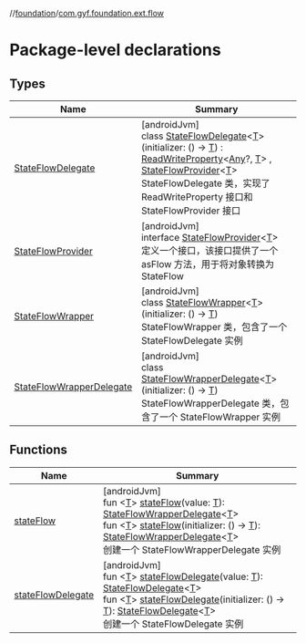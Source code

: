 //[foundation](../../index.md)/[com.gyf.foundation.ext.flow](index.md)

# Package-level declarations

## Types

| Name | Summary |
|---|---|
| [StateFlowDelegate](-state-flow-delegate/index.md) | [androidJvm]<br>class [StateFlowDelegate](-state-flow-delegate/index.md)&lt;[T](-state-flow-delegate/index.md)&gt;(initializer: () -&gt; [T](-state-flow-delegate/index.md)) : [ReadWriteProperty](https://kotlinlang.org/api/core/kotlin-stdlib/kotlin.properties/-read-write-property/index.html)&lt;[Any](https://kotlinlang.org/api/core/kotlin-stdlib/kotlin/-any/index.html)?, [T](-state-flow-delegate/index.md)&gt; , [StateFlowProvider](-state-flow-provider/index.md)&lt;[T](-state-flow-delegate/index.md)&gt; <br>StateFlowDelegate 类，实现了 ReadWriteProperty 接口和 StateFlowProvider 接口 |
| [StateFlowProvider](-state-flow-provider/index.md) | [androidJvm]<br>interface [StateFlowProvider](-state-flow-provider/index.md)&lt;[T](-state-flow-provider/index.md)&gt;<br>定义一个接口，该接口提供了一个 asFlow 方法，用于将对象转换为 StateFlow |
| [StateFlowWrapper](-state-flow-wrapper/index.md) | [androidJvm]<br>class [StateFlowWrapper](-state-flow-wrapper/index.md)&lt;[T](-state-flow-wrapper/index.md)&gt;(initializer: () -&gt; [T](-state-flow-wrapper/index.md))<br>StateFlowWrapper 类，包含了一个 StateFlowDelegate 实例 |
| [StateFlowWrapperDelegate](-state-flow-wrapper-delegate/index.md) | [androidJvm]<br>class [StateFlowWrapperDelegate](-state-flow-wrapper-delegate/index.md)&lt;[T](-state-flow-wrapper-delegate/index.md)&gt;(initializer: () -&gt; [T](-state-flow-wrapper-delegate/index.md))<br>StateFlowWrapperDelegate 类，包含了一个 StateFlowWrapper 实例 |

## Functions

| Name | Summary |
|---|---|
| [stateFlow](state-flow.md) | [androidJvm]<br>fun &lt;[T](state-flow.md)&gt; [stateFlow](state-flow.md)(value: [T](state-flow.md)): [StateFlowWrapperDelegate](-state-flow-wrapper-delegate/index.md)&lt;[T](state-flow.md)&gt;<br>fun &lt;[T](state-flow.md)&gt; [stateFlow](state-flow.md)(initializer: () -&gt; [T](state-flow.md)): [StateFlowWrapperDelegate](-state-flow-wrapper-delegate/index.md)&lt;[T](state-flow.md)&gt;<br>创建一个 StateFlowWrapperDelegate 实例 |
| [stateFlowDelegate](state-flow-delegate.md) | [androidJvm]<br>fun &lt;[T](state-flow-delegate.md)&gt; [stateFlowDelegate](state-flow-delegate.md)(value: [T](state-flow-delegate.md)): [StateFlowDelegate](-state-flow-delegate/index.md)&lt;[T](state-flow-delegate.md)&gt;<br>fun &lt;[T](state-flow-delegate.md)&gt; [stateFlowDelegate](state-flow-delegate.md)(initializer: () -&gt; [T](state-flow-delegate.md)): [StateFlowDelegate](-state-flow-delegate/index.md)&lt;[T](state-flow-delegate.md)&gt;<br>创建一个 StateFlowDelegate 实例 |